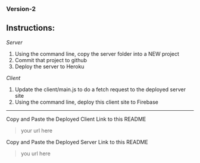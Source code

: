 ### Version-2

## Instructions:
_Server_
1. Using the command line, copy the server folder into a NEW project
1. Commit that project to github
1. Deploy the server to Heroku

_Client_
1.  Update the client/main.js to do a fetch request to the deployed server site
1.  Using the command line, deploy this client site to Firebase

<hr>

Copy and Paste the Deployed Client Link to this README
> your url here

Copy and Paste the Deployed Server Link to this README
> you url here
